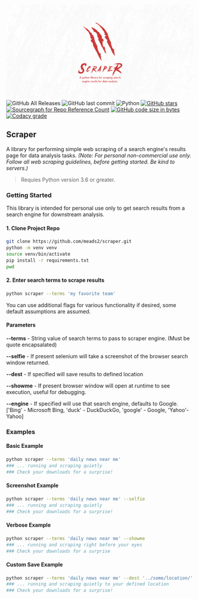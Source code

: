 ![](docs/Artboard.png)
![GitHub All Releases](https://img.shields.io/github/downloads/meads2/scraper/total)
![GitHub last commit](https://img.shields.io/github/last-commit/meads2/scraper)
![Python](https://img.shields.io/badge/Python-3.0-green.svg)
[![GitHub stars](https://img.shields.io/github/stars/badges/shields.svg?style=social&label=Stars)](https://github.com/meads2/scraper)
[![Sourcegraph for Repo Reference Count](https://img.shields.io/sourcegraph/rrc/github.com/gorilla/mux.svg)](https://github.com/meads2/scraper)
[![GitHub code size in bytes](https://img.shields.io/github/languages/code-size/badges/shields.svg)](https://github.com/meads2/scraper)
[![Codacy grade](https://img.shields.io/codacy/grade/e27821fb6289410b8f58338c7e0bc686.svg)](https://github.com/meads2/scraper)

## Scraper
A library for performing simple web scraping of a search engine's results page for data analysis tasks. *(Note: For personal non-commercial use only. Follow all web scraping guidelines, before getting started. Be kind to servers.)*

> Requies Python version 3.6 or greater.

### **Getting Started**
This library is intended for personal use only to get search results from a search engine for downstream analysis. 

#### **1. Clone Project Repo**
```bash
git clone https://github.com/meads2/scraper.git
python -m venv venv
source venv/bin/activate
pip install -r requirements.txt
pwd
```

####  **2. Enter search terms to scrape results**
```bash
python scraper --terms 'my favorite team'
```

You can use additional flags for various functionality if desired, some default assumptions are assumed.

#### **Parameters**

**--terms** - String value of search terms to pass to scraper engine. (Must be quote encapsalated)

**--selfie** - If present selenium will take a screenshot of the browser search window returned.

**--dest** - If specified will save results to defined location

**--showme** - If present browser window will open at runtime to see execution, useful for debugging.

**--engine** - If specified will use that search engine, defaults to Google. ['Bing' - Microsoft Bing, 'duck' - DuckDuckGo, 'google' - Google, 'Yahoo'-Yahoo]
### **Examples**

#### **Basic Example**
```bash
python scraper --terms 'daily news near me'
### ... running and scraping quietly
### Check your downloads for a surprise!
```

#### **Screenshot Example**
```bash
python scraper --terms 'daily news near me' --selfie
### ... running and scraping quietly
### Check your downloads for a surprise!
```

#### **Verbose Example**
```bash
python scraper --terms 'daily news near me' --showme 
### ... running and scraping right before your eyes
### Check your downloads for a surprise
```

#### **Custom Save Example**
```bash
python scraper --terms 'daily news near me' --dest '../some/location/'
### ... running and scraping quietly to your defined location
### Check your downloads for a surprise!
```